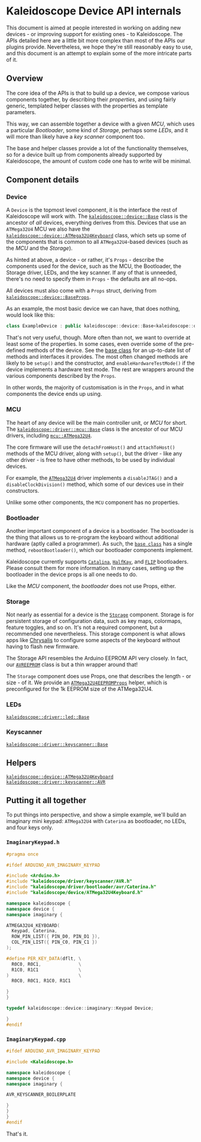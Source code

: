 # Kaleidoscope Device API internals

This document is aimed at people interested in working on adding new devices -
or improving support for existing ones - to Kaleidoscope. The APIs detailed here
are a little bit more complex than most of the APIs our plugins provide.
Nevertheless, we hope they're still reasonably easy to use, and this document is
an attempt to explain some of the more intricate parts of it.

## Overview

The core idea of the APIs is that to build up a device, we compose various
components together, by describing their _properties_, and using fairly generic,
templated helper classes with the properties as template parameters.

This way, we can assemble together a device with a given _MCU_, which uses a
particular _Bootloader_, some kind of _Storage_, perhaps some _LEDs_, and it
will more than likely have a _key scanner_ component too.

The base and helper classes provide a lot of the functionality themselves, so
for a device built up from components already supported by Kaleidoscope, the
amount of custom code one has to write will be minimal.

## Component details

### Device

A `Device` is the topmost level component, it is the interface the rest of
Kaleidoscope will work with. The [`kaleidoscope::device::Base`][k:d:Base] class
is the ancestor of _all_ devices, everything derives from this. Devices that use
an `ATMega32U4` MCU we also have the
[`kaleidoscope::device::ATMega32U4Keyboard`][k:d:a32u4] class, which sets up
some of the components that is common to all `ATMega32U4`-based devices (such as
the _MCU_ and the _Storage_).

 [k:d:Base]:../src/kaleidoscope/device/Base.h
 [k:d:a32u4]: ../src/kaleidoscope/device/ATMega32U4.h

As hinted at above, a device - or rather, it's `Props` - describe the components
used for the device, such as the MCU, the Bootloader, the Storage driver, LEDs,
and the key scanner. If any of that is unneeded, there's no need to specify them
in `Props` - the defaults are all no-ops.

All devices must also come with a `Props` struct, deriving from [`kaleidoscope::device::BaseProps`][k:d:BaseProps].

 [k:d:BaseProps]: ../src/kaleidoscope/device/Base.h

As an example, the most basic device we can have, that does nothing, would look
like this:

```c++
class ExampleDevice : public kaleidoscope::device::Base<kaleidoscope::device::BaseProps> {};
```

That's not very useful, though. More often than not, we want to override at
least some of the properties. In some cases, even override some of the
pre-defined methods of the device. See the [base class][k:d:Base] for an
up-to-date list of methods and interfaces it provides. The most often changed
methods are likely to be `setup()` and the constructor, and
`enableHardwareTestMode()` if the device implements a hardware test mode. The
rest are wrappers around the various components described by the `Props`.

In other words, the majority of customisation is in the `Props`, and in what
components the device ends up using.

### MCU

The heart of any device will be the main controller unit, or _MCU_ for short.
The [`kaleidoscope::driver::mcu::Base`][k:d:m:Base] class is the ancestor of our
MCU drivers, including [`mcu::ATMega32U4`][k:d:m:a32u4].

 [k:d:m:Base]: ../src/kaleidoscope/driver/mcu/Base.h
 [k:d:m:a32u4]: ../src/kaleidoscope/driver/mcu/ATMega32U4.h

The core firmware will use the `detachFromHost()` and `attachToHost()` methods
of the MCU driver, along with `setup()`, but the driver - like any other
driver - is free to have other methods, to be used by individual devices.

For example, the [`ATMega32U4`][k:d:m:a32u4] driver implements a `disableJTAG()`
and a `disableClockDivision()` method, which some of our devices use in their
constructors.

Unlike some other components, the `MCU` component has no properties.

### Bootloader

Another important component of a device is a bootloader. The bootloader is the
thing that allows us to re-program the keyboard without additional hardware
(aptly called a programmer). As such, the [`base class`][k:d:b:Base] has a
single method, `rebootBootloader()`, which our bootloader components implement.

 [k:d:b:Base]: ../src/kaleidoscope/bootloader/Base.h

Kaleidoscope currently supports [`Catalina`][k:d:b:Catalina],
[`HalfKay`][k:d:b:HalfKay], and [`FLIP`][k:d:b:FLIP] bootloaders. Please consult
them for more information. In many cases, setting up the bootloader in the
device props is all one needs to do.

 [k:d:b:Catalina]: ../src/kaleidoscope/driver/bootloader/avr/Catalina.h
 [k:d:b:HalfKay]: ../src/kaleidoscope/driver/bootloader/avr/HalfKay.h
 [k:d:b:FLIP]: ../src/kaleidoscope/driver/bootloader/avr/FLIP.h

Like the _MCU_ component, the _bootloader_ does not use Props, either.

### Storage

Not nearly as essential for a device is the [`Storage`][k:d:s:Base] component.
Storage is for persistent storage of configuration data, such as key maps,
colormaps, feature toggles, and so on. It's not a required component, but a
recommended one nevertheless. This storage component is what allows apps like
[Chrysalis][chrysalis] to configure some aspects of the keyboard without having
to flash new firmware.

The Storage API resembles the Arduino EEPROM API very closely. In fact, our
[`AVREEPROM`][k:d:s:AVREEPROM] class is but a thin wrapper around that!

 [k:d:s:Base]: ../src/kaleidoscope/driver/storage/Base.h
 [chrysalis]: https://github.com/keyboardio/Chrysalis
 [k:d:s:AVREEPROM]: ../src/kaleidoscope/driver/storage/AVREEPROM.h

The `Storage` component does use Props, one that describes the length - or
size - of it. We provide an [`ATMega32U4EEPROMProps`][k:d:s:a32u4props] helper,
which is preconfigured for the 1k EEPROM size of the ATMega32U4.

 [k:d:s:a32u4props]: ../src/kaleidoscope/driver/storage/ATMega32U4EEPROMProps.h

### LEDs

[`kaleidoscope::driver::led::Base`][k:d:l:Base]

 [k:d:l:Base]: ../src/kaleidoscope/driver/led/Base.h

### Keyscanner

[`kaleidoscope::driver::keyscanner::Base`][k:d:ks:Base]

 [k:d:ks:Base]: ../src/kaleidoscope/driver/keyscanner/Base.h

## Helpers

[`kaleidoscope::device::ATMega32U4Keyboard`][k:d:a32u4k]
[`kaleidoscope::driver::keyscanner::AVR`][k:d:ks:avr]

 [k:d:a32u4k]: ../src/kaleidoscope/device/ATMega32U4Keyboard.h
 [k:d:ks:avr]: ../src/kaleidoscope/driver/keyscanner/AVR.h

## Putting it all together

To put things into perspective, and show a simple example, we'll build an
imaginary mini keypad: `ATMega32U4` with `Caterina` as bootloader, no LEDs, and
four keys only.

### `ImaginaryKeypad.h`

```c++
#pragma once

#ifdef ARDUINO_AVR_IMAGINARY_KEYPAD

#include <Arduino.h>
#include "kaleidoscope/driver/keyscanner/AVR.h"
#include "kaleidoscope/driver/bootloader/avr/Caterina.h"
#include "kaleidoscope/device/ATMega32U4Keyboard.h"

namespace kaleidoscope {
namespace device {
namespace imaginary {

ATMEGA32U4_KEYBOARD(
  Keypad, Caterina,
  ROW_PIN_LIST({ PIN_D0, PIN_D1 }),
  COL_PIN_LIST({ PIN_C0, PIN_C1 })
);

#define PER_KEY_DATA(dflt, \
  R0C0, R0C1,              \
  R1C0, R1C1               \
)                          \
  R0C0, R0C1, R1C0, R1C1

}
}

typedef kaleidoscope::device::imaginary::Keypad Device;

}
#endif
```

### `ImaginaryKeypad.cpp`

```c++
#ifdef ARDUINO_AVR_IMAGINARY_KEYPAD

#include <Kaleidoscope.h>

namespace kaleidoscope {
namespace device {
namespace imaginary {

AVR_KEYSCANNER_BOILERPLATE

}
}
}
#endif
```

That's it.
